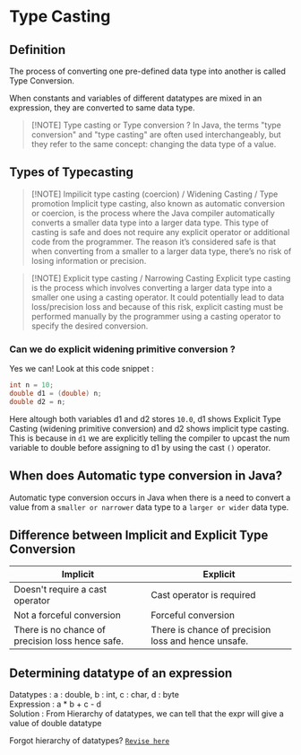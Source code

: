 # Type Casting

## Definition
The process of converting one pre-defined data type into another is called Type Conversion.

When constants and variables of different datatypes are mixed in an expression, they are converted to same data type.

>[!NOTE] Type casting or Type conversion ?
> In Java, the terms "type conversion" and "type casting" are often used interchangeably, but they refer to the same concept: changing the data type of a value.

## Types of Typecasting
 
>[!NOTE] Impilicit type casting (coercion) / Widening Casting / Type promotion 
>Implicit type casting, also known as automatic conversion or coercion, is the process where the Java compiler automatically converts a smaller data type into a larger data type. This type of casting is safe and does not require any explicit operator or additional code from the programmer. The reason it’s considered safe is that when converting from a smaller to a larger data type, there’s no risk of losing information or precision.

>[!NOTE] Explicit type casting / Narrowing Casting
>Explicit type casting is the process which involves converting a larger data type into a smaller one using a casting operator. It could potentially lead to data loss/precision loss and because of this risk, explicit casting must be performed manually by the programmer using a casting operator to specify the desired conversion.

### Can we do explicit widening primitive conversion ?
Yes we can! Look at this code snippet : 
```java
int n = 10;
double d1 = (double) n;
double d2 = n;
```

Here altough both variables d1 and d2 stores `10.0`, d1 shows Explicit Type Casting (widening primitive conversion) and d2 shows implicit type casting.
This is because in `d1` we are explicitly telling the compiler to upcast the num variable to double before assigning to d1 by using the cast `()` operator.

## When does Automatic type conversion in Java?
Automatic type conversion occurs in Java when there is a need to convert a value from a `smaller or narrower` data type to a `larger or wider` data type.

## Difference between Implicit and Explicit Type Conversion
<table>
    <thead>
        <tr>
            <th style="text-align: center;">Implicit</th>
            <th style="text-align: center;">Explicit</th>
        </tr>
    </thead>
    <tbody>
        <tr>
            <td>Doesn't require a cast operator</td>
            <td>Cast operator is required</td>
        </tr>
        <tr>
            <td>Not a forceful conversion</td>
            <td>Forceful conversion</td>
        </tr>
        <tr>
            <td>There is no chance of precision loss hence safe.</td>
            <td>There is chance of precision loss and hence unsafe.</td>
        </tr>
    </tbody>
</table>

## Determining datatype of an expression

Datatypes : a : double, b : int, c : char, d : byte\
Expression : a * b + c - d\
Solution : From Hierarchy of datatypes, we can tell that the expr will give a value of double datatype

Forgot hierarchy of datatypes? [`Revise here`](Datatypes#hierarchy-of-datatypes)

